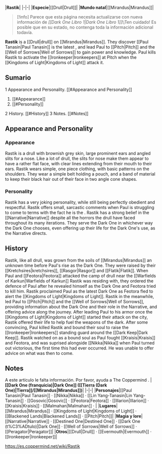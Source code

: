 |**Rastik**|
|-|-|
|**Especie**|[[Drull\|Drull]]|
|**Mundo natal**|[[Mirandus\|Mirandus]]|

> [!info] Parece que esta página necesita actualizarse con nueva información de *[[Dark One Libro 1\|Dark One Libro 1]]*!¡Ten cuidado! Es posible que en su estado, no contenga toda la información adicional todavía.

**Rastik** is a [[Drull\|drull]] on [[Mirandus\|Mirandus]]. They discover [[Paul Tanasin\|Paul Tanasin]] is the latest , and lead Paul to [[Pitch\|Pitch]] and the [[Well of Sorrows\|Well of Sorrows]] to gain power and knowledge. Paul kills Rastik to activate the [[Ironkeeper\|Ironkeepers]] at Pitch when the [[Kingdoms of Light\|Kingdoms of Light]] attack it.

## Sumario

1 Appearance and Personality. [[#Appearance and Personality]] 

1. [[#Appearance]] 
1. [[#Personality]] 


2 History. [[#History]] 
3 Notes. [[#Notes]] 


## Appearance and Personality
### Appearance
Rastik is a drull with brownish grey skin, large prominent ears and angled slits for a nose. Like a lot of drull, the slits for nose make them appear to have a rather flat face, with clear lines extending from their mouth to their ears. Rastik wears simple, one piece clothing, with basic patterns on the shoulders. They wear a simple belt holding a pouch, and a band of material to keep their black hair out of their face in two angle cone shapes.

### Personality
Rastik has a very joking personality, while still being perfectly obedient and respectful. Rastik offers small, sarcastic comments when Paul is struggling to come to terms with the fact he is the . Rastik has a strong belief in the [[Narrative\|Narrative]] despite all the horrors the drull have faced throughout its many iterations. They serve the Dark One in whichever way the Dark One chooses, even offering up their life for the Dark One's use, as the Narrative directs.

## History
Rastik, like all drull, was grown from the soils of [[Mirandus\|Mirandus]] an unknown time before Paul's rise as the Dark One. They were raised by their [[Kretchsires\|kretchsires]], [[Rasgor\|Rasgor]] and [[Flatik\|Flatik]].
When Paul and [[Feotora\|Feotora]] attacked the camp of drull near the [[Warfields of Karkun\|Warfields of Karkun]] Rastik was residing with, they ordered the defence of Paul after he revealed himself as the Dark One and Feotora tried to kill him. Rastik proclaimed Paul as the latest Dark One as Feotora fled to alert the [[Kingdoms of Light\|Kingdoms of Light]]. Rastik in the meanwhile, led Paul to [[Pitch\|Pitch]] and the [[Well of Sorrows\|Well of Sorrows]], providing information about the Dark One and their role in the Narrative, and offering advice along the journey.
After leading Paul to his armor once the [[Kingdoms of Light\|Kingdoms of Light]] started their attack on the city, Rastik offered their life to help fuel the weapons of the dark. After some convincing, Paul killed Rastik and bound their soul to raise the [[Ironkeeper\|Ironkeepers]] standing guard around the [[Dark Keep\|Dark Keep]]. Rastik watched on as a bound soul as Paul fought [[Kraisis\|Kraisis]] and Feotora, and was suprised alongside [[Nikka\|Nikka]] when Paul turned out victorious, the first time this had ever occurred. He was unable to offer advice on what was then to come.

## Notes

A este artículo le falta información. Por favor, ayuda a The Coppermind .
|**[[Dark One (franquicia)\|Dark One]] ([[Tierra (Dark One)\|Tierra]]/[[Mirandus\|Mirandus]])**|
|-|-|
|**Personajes**|[[Paul Tanasin\|Paul Tanasin]] · [[Nikka\|Nikka]] · [[Lin Yang-Tanasin\|Lin Yang-Tanasin]] · [[Gosovic\|Gosovic]] · [[Feotora\|Feotora]] · [[Illarion\|Illarion]] · [[Kraisis\|Kraisis]] · [[Malmahan\|Malmahan]] · |
|**Lugares**|[[Mirandus\|Mirandus]] · [[Kingdoms of Light\|Kingdoms of Light]] · [[Blackened Lands\|Blackened Lands]] · [[Pitch\|Pitch]]|
|**Magia y lore**|[[Narrative\|Narrative]] · [[Destined One\|Destined One]] · [[Dark One (t%C3%ADtulo)\|Dark One]] · [[Well of Sorrows\|Well of Sorrows]] · [[Peragator\|Peragator]]|
|**Otros**|[[Drull\|Drull]] · [[Evermouth\|Evermouth]] · [[Ironkeeper\|Ironkeeper]]|



https://es.coppermind.net/wiki/Rastik